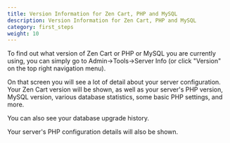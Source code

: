 ```yaml
---
title: Version Information for Zen Cart, PHP and MySQL
description: Version Information for Zen Cart, PHP and MySQL
category: first_steps 
weight: 10
---
```


To find out what version of Zen Cart or PHP or MySQL you are currently using, you can simply go to Admin->Tools->Server Info (or click "Version" on the top right navigation menu).

On that screen you will see a lot of detail about your server configuration. Your Zen Cart version will be shown, as well as your server's PHP version, MySQL version, various database statistics, some basic PHP settings, and more.

You can also see your database upgrade history.

Your server's PHP configuration details will also be shown.

